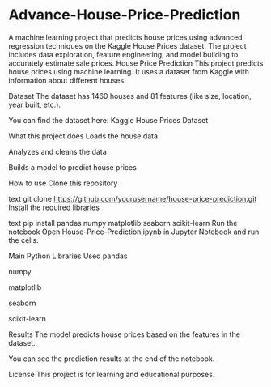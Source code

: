 # Advance-House-Price-Prediction
A machine learning project that predicts house prices using advanced regression techniques on the Kaggle House Prices dataset. The project includes data exploration, feature engineering, and model building to accurately estimate sale prices.
House Price Prediction
This project predicts house prices using machine learning. It uses a dataset from Kaggle with information about different houses.

Dataset
The dataset has 1460 houses and 81 features (like size, location, year built, etc.).

You can find the dataset here: Kaggle House Prices Dataset

What this project does
Loads the house data

Analyzes and cleans the data

Builds a model to predict house prices

How to use
Clone this repository

text
git clone https://github.com/yourusername/house-price-prediction.git
Install the required libraries

text
pip install pandas numpy matplotlib seaborn scikit-learn
Run the notebook
Open House-Price-Prediction.ipynb in Jupyter Notebook and run the cells.

Main Python Libraries Used
pandas

numpy

matplotlib

seaborn

scikit-learn

Results
The model predicts house prices based on the features in the dataset.

You can see the prediction results at the end of the notebook.

License
This project is for learning and educational purposes.
